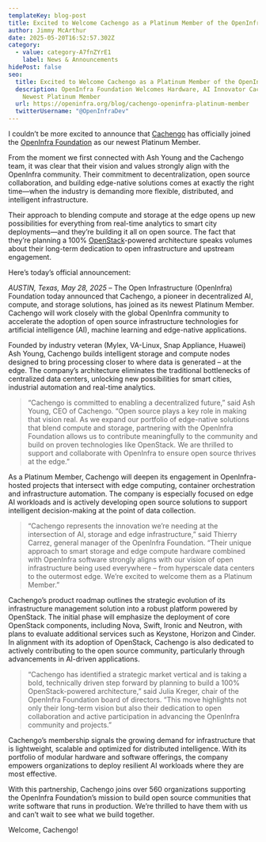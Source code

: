 ```yaml
---
templateKey: blog-post
title: Excited to Welcome Cachengo as a Platinum Member of the OpenInfra Foundation
author: Jimmy McArthur
date: 2025-05-20T16:52:57.302Z
category:
  - value: category-A7fnZYrE1
    label: News & Announcements
hidePost: false
seo:
  title: Excited to Welcome Cachengo as a Platinum Member of the OpenInfra Foundation
  description: OpenInfra Foundation Welcomes Hardware, AI Innovator Cachengo as
    Newest Platinum Member
  url: https://openinfra.org/blog/cachengo-openinfra-platinum-member
  twitterUsername: "@OpenInfraDev"
---
```

I couldn’t be more excited to announce that [Cachengo](https://cachengo.com/) has officially joined the [OpenInfra Foundation](https://openinfra.org) as our newest Platinum Member.

From the moment we first connected with Ash Young and the Cachengo team, it was clear that their vision and values strongly align with the OpenInfra community. Their commitment to decentralization, open source collaboration, and building edge-native solutions comes at exactly the right time—when the industry is demanding more flexible, distributed, and intelligent infrastructure.

Their approach to blending compute and storage at the edge opens up new possibilities for everything from real-time analytics to smart city deployments—and they’re building it all on open source. The fact that they’re planning a 100% [OpenStack](https://openstack.org)-powered architecture speaks volumes about their long-term dedication to open infrastructure and upstream engagement.

Here’s today’s official announcement:

*AUSTIN, Texas, May 28, 2025* – The Open Infrastructure (OpenInfra) Foundation today announced that Cachengo, a pioneer in decentralized AI, compute, and storage solutions, has joined as its newest Platinum Member. Cachengo will work closely with the global OpenInfra community to accelerate the adoption of open source infrastructure technologies for artificial intelligence (AI), machine learning and edge-native applications.

Founded by industry veteran (Mylex, VA-Linux, Snap Appliance, Huawei) Ash Young, Cachengo builds intelligent storage and compute nodes designed to bring processing closer to where data is generated – at the edge. The company’s architecture eliminates the traditional bottlenecks of centralized data centers, unlocking new possibilities for smart cities, industrial automation and real-time analytics.

> “Cachengo is committed to enabling a decentralized future,” said Ash Young, CEO of Cachengo. “Open source plays a key role in making that vision real. As we expand our portfolio of edge-native solutions that blend compute and storage, partnering with the OpenInfra Foundation allows us to contribute meaningfully to the community and build on proven technologies like OpenStack. We are thrilled to support and collaborate with OpenInfra to ensure open source thrives at the edge.”

As a Platinum Member, Cachengo will deepen its engagement in OpenInfra-hosted projects that intersect with edge computing, container orchestration and infrastructure automation. The company is especially focused on edge AI workloads and is actively developing open source solutions to support intelligent decision-making at the point of data collection.

> “Cachengo represents the innovation we’re needing at the intersection of AI, storage and edge infrastructure,” said Thierry Carrez, general manager of the OpenInfra Foundation. “Their unique approach to smart storage and edge compute hardware combined with OpenInfra software strongly aligns with our vision of open infrastructure being used everywhere – from hyperscale data centers to the outermost edge. We’re excited to welcome them as a Platinum Member.”

Cachengo’s product roadmap outlines the strategic evolution of its infrastructure management solution into a robust platform powered by OpenStack. The initial phase will emphasize the deployment of core OpenStack components, including Nova, Swift, Ironic and Neutron, with plans to evaluate additional services such as Keystone, Horizon and Cinder. In alignment with its adoption of OpenStack, Cachengo is also dedicated to actively contributing to the open source community, particularly through advancements in AI-driven applications.

> “Cachengo has identified a strategic market vertical and is taking a bold, technically driven step forward by planning to build a 100% OpenStack-powered architecture,” said Julia Kreger, chair of the OpenInfra Foundation board of directors. “This move highlights not only their long-term vision but also their dedication to open collaboration and active participation in advancing the OpenInfra community and projects.”

Cachengo’s membership signals the growing demand for infrastructure that is lightweight, scalable and optimized for distributed intelligence. With its portfolio of modular hardware and software offerings, the company empowers organizations to deploy resilient AI workloads where they are most effective.

With this partnership, Cachengo joins over 560 organizations supporting the OpenInfra Foundation’s mission to build open source communities that write software that runs in production. We’re thrilled to have them with us and can’t wait to see what we build together.

Welcome, Cachengo!